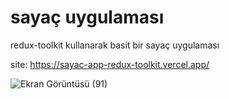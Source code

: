 # sayaç uygulaması
redux-toolkit kullanarak basit bir sayaç uygulaması

site: https://sayac-app-redux-toolkit.vercel.app/

![Ekran Görüntüsü (91)](https://user-images.githubusercontent.com/56928038/197145119-cb246d06-7e5e-4db4-bbc7-4f131a36b11a.png)
